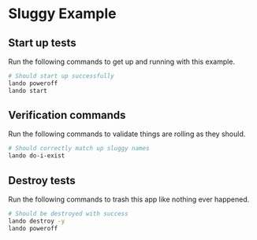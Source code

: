 # Sluggy Example

## Start up tests

Run the following commands to get up and running with this example.

```bash
# Should start up successfully
lando poweroff
lando start
```

## Verification commands

Run the following commands to validate things are rolling as they should.

```bash
# Should correctly match up sluggy names
lando do-i-exist
```

## Destroy tests

Run the following commands to trash this app like nothing ever happened.

```bash
# Should be destroyed with success
lando destroy -y
lando poweroff
```

